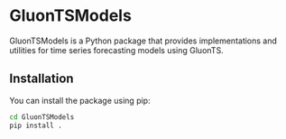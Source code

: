 # GluonTSModels

GluonTSModels is a Python package that provides implementations and utilities for time series forecasting models using GluonTS.

## Installation

You can install the package using pip:

```bash
cd GluonTSModels
pip install .
```
